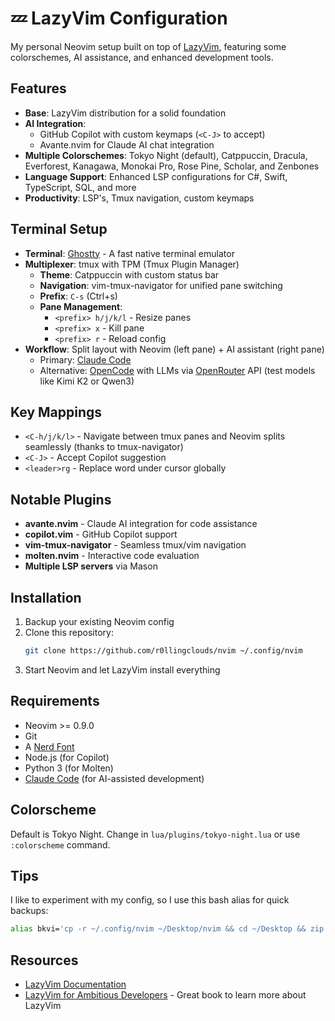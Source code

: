 # 💤 LazyVim Configuration

My personal Neovim setup built on top of [LazyVim](https://www.lazyvim.org/), featuring some colorschemes, AI assistance, and enhanced development tools.

## Features

- **Base**: LazyVim distribution for a solid foundation
- **AI Integration**: 
  - GitHub Copilot with custom keymaps (`<C-J>` to accept)
  - Avante.nvim for Claude AI chat integration
- **Multiple Colorschemes**: Tokyo Night (default), Catppuccin, Dracula, Everforest, Kanagawa, Monokai Pro, Rose Pine, Scholar, and Zenbones
- **Language Support**: Enhanced LSP configurations for C#, Swift, TypeScript, SQL, and more
- **Productivity**: LSP's, Tmux navigation, custom keymaps

## Terminal Setup

- **Terminal**: [Ghostty](https://ghostty.org/) - A fast native terminal emulator
- **Multiplexer**: tmux with TPM (Tmux Plugin Manager)
  - **Theme**: Catppuccin with custom status bar
  - **Navigation**: vim-tmux-navigator for unified pane switching
  - **Prefix**: `C-s` (Ctrl+s)
  - **Pane Management**: 
    - `<prefix> h/j/k/l` - Resize panes
    - `<prefix> x` - Kill pane
    - `<prefix> r` - Reload config
- **Workflow**: Split layout with Neovim (left pane) + AI assistant (right pane)
  - Primary: [Claude Code](https://docs.anthropic.com/en/docs/claude-code/overview)
  - Alternative: [OpenCode](https://opencode.ai) with LLMs via [OpenRouter](https://openrouter.ai) API (test models like Kimi K2 or Qwen3)

## Key Mappings

- `<C-h/j/k/l>` - Navigate between tmux panes and Neovim splits seamlessly (thanks to tmux-navigator)
- `<C-J>` - Accept Copilot suggestion
- `<leader>rg` - Replace word under cursor globally

## Notable Plugins

- **avante.nvim** - Claude AI integration for code assistance
- **copilot.vim** - GitHub Copilot support
- **vim-tmux-navigator** - Seamless tmux/vim navigation
- **molten.nvim** - Interactive code evaluation
- **Multiple LSP servers** via Mason

## Installation

1. Backup your existing Neovim config
2. Clone this repository:
   ```bash
   git clone https://github.com/r0llingclouds/nvim ~/.config/nvim
   ```
3. Start Neovim and let LazyVim install everything

## Requirements

- Neovim >= 0.9.0
- Git
- A [Nerd Font](https://www.nerdfonts.com/)
- Node.js (for Copilot)
- Python 3 (for Molten)
- [Claude Code](https://docs.anthropic.com/en/docs/claude-code/overview) (for AI-assisted development)

## Colorscheme

Default is Tokyo Night. Change in `lua/plugins/tokyo-night.lua` or use `:colorscheme` command.

## Tips

I like to experiment with my config, so I use this bash alias for quick backups:
```bash
alias bkvi='cp -r ~/.config/nvim ~/Desktop/nvim && cd ~/Desktop && zip -r nvim.zip nvim && rm -rf nvim && cd - > /dev/null && echo "✅ neovim back up 📦"'
```

## Resources

- [LazyVim Documentation](https://www.lazyvim.org/)
- [LazyVim for Ambitious Developers](https://lazyvim-ambitious-devs.phillips.codes/) - Great book to learn more about LazyVim
